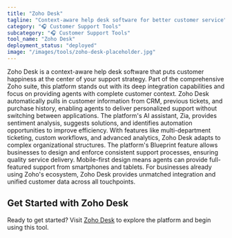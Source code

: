 ```yaml
---
title: "Zoho Desk"
tagline: "Context-aware help desk software for better customer service"
category: "🎧 Customer Support Tools"
subcategory: "🎧 Customer Support Tools"
tool_name: "Zoho Desk"
deployment_status: "deployed"
image: "/images/tools/zoho-desk-placeholder.jpg"
---
```

Zoho Desk is a context-aware help desk software that puts customer happiness at the center of your support strategy. Part of the comprehensive Zoho suite, this platform stands out with its deep integration capabilities and focus on providing agents with complete customer context. Zoho Desk automatically pulls in customer information from CRM, previous tickets, and purchase history, enabling agents to deliver personalized support without switching between applications. The platform's AI assistant, Zia, provides sentiment analysis, suggests solutions, and identifies automation opportunities to improve efficiency. With features like multi-department ticketing, custom workflows, and advanced analytics, Zoho Desk adapts to complex organizational structures. The platform's Blueprint feature allows businesses to design and enforce consistent support processes, ensuring quality service delivery. Mobile-first design means agents can provide full-featured support from smartphones and tablets. For businesses already using Zoho's ecosystem, Zoho Desk provides unmatched integration and unified customer data across all touchpoints.
## Get Started with Zoho Desk

Ready to get started? Visit [Zoho Desk](https://zohodesk.com) to explore the platform and begin using this tool.
